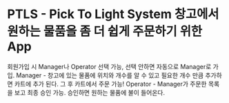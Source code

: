 # PTLS - Pick To Light System 창고에서 원하는 물품을 좀 더 쉽게 주문하기 위한 App
회원가입 시 Manager나 Operator 선택 가능, 선택 안하면 자동으로 Manager로 가입.
Manager - 창고에 있는 물품에 위치와 개수를 알 수 있고 필요한 개수 만큼 추가하면 카트에 추가 된다. 그 후 카트에서 주문 가능!
Operator - Manager가 주문한 목록을 보고 최종 승인 가능. 승인하면 원하는 물품에 불이 들어온다.
